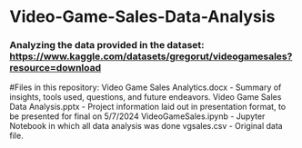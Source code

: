 # Video-Game-Sales-Data-Analysis
### Analyzing the data provided in the dataset: https://www.kaggle.com/datasets/gregorut/videogamesales?resource=download

#Files in this repository:
Video Game Sales Analytics.docx - Summary of insights, tools used, questions, and future endeavors.
Video Game Sales Data Analysis.pptx - Project information laid out in presentation format, to be presented for final on 5/7/2024
VideoGameSales.ipynb - Jupyter Notebook in which all data analysis was done
vgsales.csv - Original data file.
